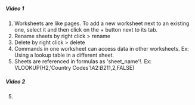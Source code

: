 ##### Video 1
1. Worksheets are like pages. To add a new worksheet next to an existing one, select it and then click on the + button next to its tab.
2. Rename sheets by right click > rename
3. Delete by right click > delete
4. Commands in one worksheet can access data in other worksheets. Ex: Using a lookup table in a different sheet.
5. Sheets are referenced in formulas as 'sheet_name'!. Ex: VLOOKUP(H2,'Country Codes'!$A$2:$B$211,2,FALSE)

##### Video 2
5. 
